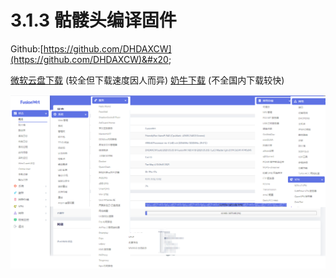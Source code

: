 # 3.1.3  骷髅头编译固件

Github:[https://github.com/DHDAXCW](https://github.com/DHDAXCW)&#x20;

&#x20;[微软云盘下载](https://cccscls-my.sharepoint.com/:f:/g/personal/boss\_jldjld\_com/EmX5SVwf\_wJInU9IplMyj3cB6cVk8iUd-w8hE1X5bb6jIg?e=OwdLw6) (较全但下载速度因人而异)  [奶牛下载](https://bigdongdong.cowtransfer.com/s/65205447d57843) (不全国内下载较快)

![非对应版本 仅供查看插件](<../../.gitbook/assets/20 (1) (1).jpg>)
